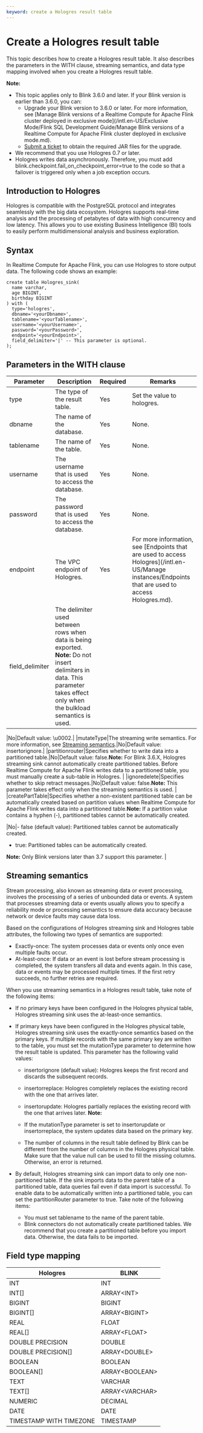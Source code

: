 ```yaml
---
keyword: create a Hologres result table
---
```


# Create a Hologres result table

This topic describes how to create a Hologres result table. It also describes the parameters in the WITH clause, streaming semantics, and data type mapping involved when you create a Hologres result table.

**Note:**

-   This topic applies only to Blink 3.6.0 and later. If your Blink version is earlier than 3.6.0, you can:
    -   Upgrade your Blink version to 3.6.0 or later. For more information, see [Manage Blink versions of a Realtime Compute for Apache Flink cluster deployed in exclusive mode](/intl.en-US/Exclusive Mode/Flink SQL Development Guide/Manage Blink versions of a Realtime Compute for Apache Flink cluster deployed in exclusive
         mode.md).
    -   [Submit a ticket](https://workorder-intl.console.aliyun.com/) to obtain the required JAR files for the upgrade.
-   We recommend that you use Hologres 0.7 or later.
-   Hologres writes data asynchronously. Therefore, you must add blink.checkpoint.fail\_on\_checkpoint\_error=true to the code so that a failover is triggered only when a job exception occurs.

## Introduction to Hologres

Hologres is compatible with the PostgreSQL protocol and integrates seamlessly with the big data ecosystem. Hologres supports real-time analysis and the processing of petabytes of data with high concurrency and low latency. This allows you to use existing Business Intelligence \(BI\) tools to easily perform multidimensional analysis and business exploration.

## Syntax

In Realtime Compute for Apache Flink, you can use Hologres to store output data. The following code shows an example:

```
create table Hologres_sink(
  name varchar,
  age BIGINT,
  birthday BIGINT
) with (
  type='hologres',
  dbname='<yourDbname>',
  tablename='<yourTablename>',
  username='<yourUsername>',
  password='<yourPassword>',
  endpoint='<yourEndpoint>',
  field_delimiter='|' -- This parameter is optional.
);
```

## Parameters in the WITH clause

|Parameter|Description|Required|Remarks|
|---------|-----------|--------|-------|
|type|The type of the result table.|Yes|Set the value to hologres.|
|dbname|The name of the database.|Yes|None.|
|tablename|The name of the table.|Yes|None.|
|username|The username that is used to access the database.|Yes|None.|
|password|The password that is used to access the database.|Yes|None.|
|endpoint|The VPC endpoint of Hologres.|Yes|For more information, see [Endpoints that are used to access Hologres](/intl.en-US/Manage instances/Endpoints that are used to access Hologres.md).|
|field\_delimiter|The delimiter used between rows when data is being exported. **Note:** Do not insert delimiters in data. This parameter takes effect only when the bulkload semantics is used.

|No|Default value: \\u0002.|
|mutateType|The streaming write semantics. For more information, see [Streaming semantics](#section_yce_507_nhr).|No|Default value: insertorignore.|
|partitionrouter|Specifies whether to write data into a partitioned table.|No|Default value: false.**Note:** For Blink 3.6.X, Hologres streaming sink cannot automatically create partitioned tables. Before Realtime Compute for Apache Flink writes data to a partitioned table, you must manually create a sub-table in Hologres. |
|ignoredelete|Specifies whether to skip retract messages.|No|Default value: false.**Note:** This parameter takes effect only when the streaming semantics is used. |
|createPartTable|Specifies whether a non-existent partitioned table can be automatically created based on partition values when Realtime Compute for Apache Flink writes data into a partitioned table.**Note:** If a partition value contains a hyphen \(-\), partitioned tables cannot be automatically created.

|No|-   false \(default value\): Partitioned tables cannot be automatically created.
-   true: Partitioned tables can be automatically created.

**Note:** Only Blink versions later than 3.7 support this parameter. |

## Streaming semantics

Stream processing, also known as streaming data or event processing, involves the processing of a series of unbounded data or events. A system that processes streaming data or events usually allows you to specify a reliability mode or processing semantics to ensure data accuracy because network or device faults may cause data loss.

Based on the configurations of Hologres streaming sink and Hologres table attributes, the following two types of semantics are supported:

-   Exactly-once: The system processes data or events only once even multiple faults occur.
-   At-least-once: If data or an event is lost before stream processing is completed, the system transfers all data and events again. In this case, data or events may be processed multiple times. If the first retry succeeds, no further retries are required.

When you use streaming semantics in a Hologres result table, take note of the following items:

-   If no primary keys have been configured in the Hologres physical table, Hologres streaming sink uses the at-least-once semantics.
-   If primary keys have been configured in the Hologres physical table, Hologres streaming sink uses the exactly-once semantics based on the primary keys. If multiple records with the same primary key are written to the table, you must set the mutationType parameter to determine how the result table is updated. This parameter has the following valid values:

    -   insertorignore \(default value\): Hologres keeps the first record and discards the subsequent records.
    -   insertorreplace: Hologres completely replaces the existing record with the one that arrives later.
    -   insertorupdate: Hologres partially replaces the existing record with the one that arrives later.
    **Note:**

    -   If the mutationType parameter is set to insertorupdate or insertorreplace, the system updates data based on the primary key.
    -   The number of columns in the result table defined by Blink can be different from the number of columns in the Hologres physical table. Make sure that the value null can be used to fill the missing columns. Otherwise, an error is returned.
-   By default, Hologres streaming sink can import data to only one non-partitioned table. If the sink imports data to the parent table of a partitioned table, data queries fail even if data import is successful. To enable data to be automatically written into a partitioned table, you can set the partitionRouter parameter to true. Take note of the following items:
    -   You must set tablename to the name of the parent table.
    -   Blink connectors do not automatically create partitioned tables. We recommend that you create a partitioned table before you import data. Otherwise, the data fails to be imported.

## Field type mapping

|Hologres|BLINK|
|--------|-----|
|INT|INT|
|INT\[\]|ARRAY<INT\>|
|BIGINT|BIGINT|
|BIGINT\[\]|ARRAY<BIGINT\>|
|REAL|FLOAT|
|REAL\[\]|ARRAY<FLOAT\>|
|DOUBLE PRECISION|DOUBLE|
|DOUBLE PRECISION\[\]|ARRAY<DOUBLE\>|
|BOOLEAN|BOOLEAN|
|BOOLEAN\[\]|ARRAY<BOOLEAN\>|
|TEXT|VARCHAR|
|TEXT\[\]|ARRAY<VARCHAR\>|
|NUMERIC|DECIMAL|
|DATE|DATE|
|TIMESTAMP WITH TIMEZONE|TIMESTAMP|

